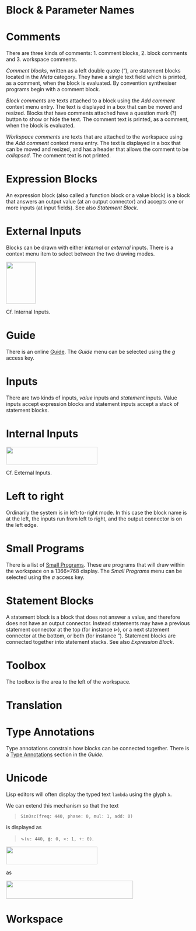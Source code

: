 # Block & Parameter Names

# Comments

There are three kinds of comments: 1. comment blocks, 2. block comments and 3. workspace comments.

_Comment blocks_, written as a left double quote (“), are statement blocks located in the _Meta_ category.
They have a single text field which is printed, as a comment, when the block is evaluated.
By convention synthesiser programs begin with a comment block.

_Block comments_ are texts attached to a block using the _Add comment_ context menu entry.
The text is displayed in a box that can be moved and resized.
Blocks that have comments attached have a question mark (?) button to show or hide the text.
The comment text is printed, as a comment, when the block is evaluated.

_Workspace comments_ are texts that are attached to the workspace using the _Add comment_ context menu entry.
The text is displayed in a box that can be moved and resized, and has a header that allows the comment to be _collapsed_.
The comment text is not printed.

# Expression Blocks

An expression block (also called a function block or a value block) is a block that answers an output value (at an output connector) and accepts one or more inputs (at input fields).
See also _Statement Block_.

# External Inputs

Blocks can be drawn with either _internal_ or _external_ inputs.
There is a context menu item to select between the two drawing modes.

<img src="sw/blksc3/png/SinOsc.external.png" width="81" height="114">

Cf. Internal Inputs.

# Guide

There is an online [Guide](https://rohandrape.net/pub/blksc3/blksc3.html?e=help/guide/--Guide--).
The _Guide_ menu can be selected using the _g_ access key.

# Inputs

There are two kinds of inputs, _value_ inputs and _statement_ inputs.
Value inputs accept expression blocks and statement inputs accept a stack of statement blocks.

# Internal Inputs

<img src="sw/blksc3/png/SinOsc.internal.png" width="250" height="48">

Cf. External Inputs.

# Left to right

Ordinarily the system is in left-to-right mode.
In this case the block name is at the left,
the inputs run from left to right,
and the output connector is on the left edge.

# Small Programs

There is a list of [Small Programs](https://rohandrape.net/pub/blksc3/blksc3.html?e=help/graph/--Small%20Programs--).
These are programs that will draw within the workspace on a 1366×768 display.
The _Small Programs_ menu can be selected using the _a_ access key.

# Statement Blocks

A statement block is a block that does not answer a value,
and therefore does not have an output connector.
Instead statements may have a previous statement connector at the top (for instance ⊳),
or a next statement connector at the bottom,
or both (for instance “).
Statement blocks are connected together into statement stacks.
See also _Expression Block_.

# Toolbox

The toolbox is the area to the left of the workspace.

# Translation

# Type Annotations

Type annotations constrain how blocks can be connected together.
There is a [Type Annotations](http://blksc3.rohandrape.net/?e=help/guide/2.05%20Type%20Annotations) section in the _Guide_.

# Unicode

Lisp editors will often display the typed text `lambda` using the glyph `λ`.

We can extend this mechanism so that the text

> `SinOsc(freq: 440, phase: 0, mul: 1, add: 0)`

is displayed as

> `∿(ν: 440, ϕ: 0, ×: 1, +: 0)`.

<img src="sw/blksc3/png/SinOsc.internal.png" width="250" height="48">

as

<img src="sw/blksc3/png/SinOsc.internal.text.png" width="348" height="49">

<!-- ![](sw/blksc3/png/SinOsc.internal.X.png) -->

# Workspace
